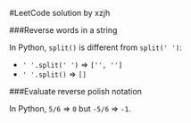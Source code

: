 #LeetCode solution by xzjh

###Reverse words in a string

In Python, `split()` is different from `split(' ')`:

- `' '.split(' ')` => `['', '']`
- `' '.split()` => `[]`

###Evaluate reverse polish notation

In Python, `5/6` => `0` but `-5/6` => `-1`.

